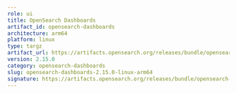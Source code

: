 ```yaml
---
role: ui
title: OpenSearch Dashboards
artifact_id: opensearch-dashboards
architecture: arm64
platform: linux
type: targz
artifact_url: https://artifacts.opensearch.org/releases/bundle/opensearch-dashboards/2.15.0/opensearch-dashboards-2.15.0-linux-arm64.tar.gz
version: 2.15.0
category: opensearch-dashboards
slug: opensearch-dashboards-2.15.0-linux-arm64
signature: https://artifacts.opensearch.org/releases/bundle/opensearch-dashboards/2.15.0/opensearch-dashboards-2.15.0-linux-arm64.tar.gz.sig
---
```


